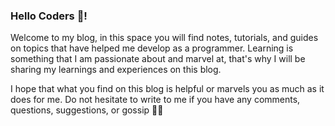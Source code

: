 ### Hello Coders 🐛! 

Welcome to my blog, in this space you will find notes, tutorials, and guides on topics that have helped me develop as a programmer. Learning is something that I am passionate about and marvel at, that's why I will be sharing my learnings and experiences on this blog.

I hope that what you find on this blog is helpful or marvels you as much as it does for me. Do not hesitate to write to me if you have any comments, questions, suggestions, or gossip 🤙🏼


